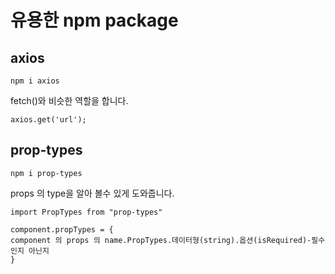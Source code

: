 # 유용한 npm package

## axios

```
npm i axios
```

fetch()와 비슷한 역할을 합니다.

```
axios.get('url');
```

## prop-types

```
npm i prop-types
```

props 의 type을 알아 볼수 있게 도와줍니다.

```
import PropTypes from "prop-types"

component.propTypes = {
component 의 props 의 name.PropTypes.데이터형(string).옵션(isRequired)-필수인지 아닌지
}
```
